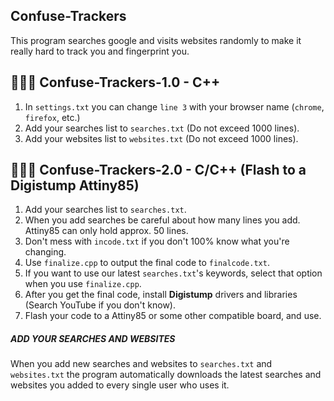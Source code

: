 ## Confuse-Trackers
This program searches google and visits websites randomly to make it really hard to track you and fingerprint you.

## 👨🏽‍💻 Confuse-Trackers-1.0 - C++
1. In ```settings.txt``` you can change ```line 3``` with your browser name (```chrome```, ```firefox```, etc.)
2. Add your searches list to ```searches.txt``` (Do not exceed 1000 lines).
3. Add your websites list to ```websites.txt``` (Do not exceed 1000 lines).

## 👨🏽‍💻 Confuse-Trackers-2.0 - C/C++ (Flash to a Digistump Attiny85)
1. Add your searches list to ```searches.txt```.
2. When you add searches be careful about how many lines you add. Attiny85 can only hold approx. 50 lines.
3. Don't mess with ```incode.txt``` if you don't 100% know what you're changing.
4. Use ```finalize.cpp``` to output the final code to ```finalcode.txt```.
5. If you want to use our latest ```searches.txt```'s keywords, select that option when you use ```finalize.cpp```.
6. After you get the final code, install __Digistump__ drivers and libraries (Search YouTube if you don't know).
7. Flash your code to a Attiny85 or some other compatible board, and use.

##### ADD YOUR SEARCHES AND WEBSITES
When you add new searches and websites to ```searches.txt``` and ```websites.txt``` the program automatically downloads the latest searches and websites you added to every single user who uses it.
